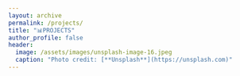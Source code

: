 ```yaml
---
layout: archive
permalink: /projects/
title: "📊PROJECTS"
author_profile: false
header:
  image: /assets/images/unsplash-image-16.jpeg
  caption: "Photo credit: [**Unsplash**](https://unsplash.com)"
---
```

<html>
	<head>
	<meta name="viewport" content="width=device-width, initial-scale=1">
		<style>

		body {
		  color: #768390;
		  background: #FFF;
		  font-family: "Effra", Helvetica, sans-serif;
		  padding: 0;
		  -webkit-font-smoothing: antialiased; }

		h1, h2, h3, h4, h5, h6 {
		  color: #3D4351;
		  margin-top: 0; }

		a {
		  color: #FF6B6B; }
		  a:hover {
		    color: #ff9a9a;
		    text-decoration: none; }

		.example-header {
		  background: #3D4351;
		  color: #FFF;
		  font-weight: 300;
		  padding: 3em 1em;
		  text-align: center; }
		  .example-header h1 {
		    color: #FFF;
		    font-weight: 300;
		    margin-bottom: 20px; }
		  .example-header p {
		    font-size: 12px;
		    text-transform: uppercase;
		    letter-spacing: 3px;
		    font-weight: 700; }

		.container-fluid .row {
		  padding: 0 0 4em 0; }
		  .container-fluid .row:nth-child(even) {
		    background: #F1F4F5; }

		.example-title {
		  text-align: center;
		  margin-bottom: 60px;
		  padding: 3em 0;
		  border-bottom: 1px solid #E4EAEC; }
		  .example-title p {
		    margin: 0 auto;
		    font-size: 16px;
		    max-width: 400px; }

		/*==================================
		    TIMELINE
		==================================*/
		/*-- GENERAL STYLES
		    ------------------------------*/
		.timeline {
		  line-height: 1.5em;
		  list-style: none;
		  margin: 0;
		  padding: 0;
		  width: 100%; }
		  .timeline h1, .timeline h2, .timeline h3, .timeline h4, .timeline h5, .timeline h6 {
		    line-height: inherit; }

		/*----- TIMELINE ITEM -----*/
		.timeline-item {
		  padding-left: 30px;
		  position: relative; }
		  .timeline-item:last-child {
		    padding-bottom: 0; }

		/*----- TIMELINE INFO -----*/
		.timeline-info {
		  font-size: 12px;
		  font-weight: 700;
		  letter-spacing: 3px;
		  margin: 0 0 .5em 0;
		  text-transform: uppercase;
		  white-space: nowrap; }

		/*----- TIMELINE MARKER -----*/
		.timeline-marker {
		  position: absolute;
		  top: 0;
		  bottom: 0;
		  left: 0;
		  width: 15px; }
		  .timeline-marker:before {
		    background: #FF6B6B;
		    border: 3px solid transparent;
		    border-radius: 100%;
		    content: "";
		    display: block;
		    height: 8px;
		    position: absolute;
		    top: 4px;
		    left: 0;
		    width: 8px;
		    transition: background 0.2s ease-in-out, border 0.2s ease-in-out; }
		  .timeline-marker:after {
		    content: "";
		    width: 3px;
		    background: #CCD5DB;
		    display: block;
		    position: absolute;
		    top: 24px;
		    bottom: 0;
		    left: 6px; }
		  .timeline-item:last-child .timeline-marker:after {
		    content: none; }

		.timeline-item:not(.period):hover .timeline-marker:before {
		  background: transparent;
		  border: 3px solid #FF6B6B; }

		/*----- TIMELINE CONTENT -----*/
		.timeline-content {
		  padding-bottom: 40px; }
		  .timeline-content p:last-child {
		    margin-bottom: 0; }

		/*----- TIMELINE PERIOD -----*/
		.period {
		  padding: 0; }
		  .period .timeline-info {
		    display: none; }
		  .period .timeline-marker:before {
		    background: transparent;
		    content: "";
		    width: 15px;
		    height: auto;
		    border: none;
		    border-radius: 0;
		    top: 0;
		    bottom: 30px;
		    position: absolute;
		    border-top: 3px solid #CCD5DB;
		    border-bottom: 3px solid #CCD5DB; }
		  .period .timeline-marker:after {
		    content: "";
		    height: 32px;
		    top: auto; }
		  .period .timeline-content {
		    padding: 40px 0 70px; }
		  .period .timeline-title {
		    margin: 0; }

		/*----------------------------------------------
		        MOD: TIMELINE SPLIT
		    ----------------------------------------------*/
		@media (min-width: 768px) {
		  .timeline-split .timeline, .timeline-centered .timeline {
		    display: table; }
		  .timeline-split .timeline-item, .timeline-centered .timeline-item {
		    display: table-row;
		    padding: 0; }
		  .timeline-split .timeline-info, .timeline-centered .timeline-info,
		  .timeline-split .timeline-marker,
		  .timeline-centered .timeline-marker,
		  .timeline-split .timeline-content,
		  .timeline-centered .timeline-content,
		  .timeline-split .period .timeline-info,
		  .timeline-centered .period .timeline-info {
		    display: table-cell;
		    vertical-align: top; }
		  
		  .timeline-split .timeline-marker,
		  .timeline-centered .timeline-marker {
		    position: relative; }
		  
		  .timeline-split .timeline-content,
		  .timeline-centered .timeline-content {
		    padding-left: 30px; }
		  .timeline-split .timeline-info, .timeline-centered .timeline-info {
		    padding-right: 30px; }
		  .timeline-split .period .timeline-title, .timeline-centered .period .timeline-title {
		    position: relative;
		    left: -45px; } }

		/*----------------------------------------------
		        MOD: TIMELINE CENTERED
		    ----------------------------------------------*/
		@media (min-width: 992px) {
		  .timeline-centered,
		  .timeline-centered .timeline-item,
		  .timeline-centered .timeline-info,
		  .timeline-centered .timeline-marker,
		  .timeline-centered .timeline-content {
		    display: block;
		    margin: 0;
		    padding: 0; }
		  .timeline-centered .timeline-item {
		    padding-bottom: 40px;
		    overflow: hidden; }
		  .timeline-centered .timeline-marker {
		    position: absolute;
		    left: 50%;
		    margin-left: -7.5px; }
		  .timeline-centered .timeline-info,
		  .timeline-centered .timeline-content {
		    width: 50%; }
		  .timeline-centered > .timeline-item:nth-child(odd) .timeline-info {
		    float: left;
		    text-align: right;
		    padding-right: 30px; }
		  .timeline-centered > .timeline-item:nth-child(odd) .timeline-content {
		    float: right;
		    text-align: left;
		    padding-left: 30px; }
		  .timeline-centered > .timeline-item:nth-child(even) .timeline-info {
		    float: right;
		    text-align: left;
		    padding-left: 30px; }
		  .timeline-centered > .timeline-item:nth-child(even) .timeline-content {
		    float: left;
		    text-align: right;
		    padding-right: 30px; }
		  .timeline-centered > .timeline-item.period .timeline-content {
		    float: none;
		    padding: 0;
		    width: 100%;
		    text-align: center; }
		  .timeline-centered .timeline-item.period {
		    padding: 50px 0 90px; }
		  .timeline-centered .period .timeline-marker:after {
		    height: 30px;
		    bottom: 0;
		    top: auto; }
		  .timeline-centered .period .timeline-title {
		    left: auto; } }

		/*----------------------------------------------
		        MOD: MARKER OUTLINE
		    ----------------------------------------------*/
		.marker-outline .timeline-marker:before {
		  background: transparent;
		  border-color: #FF6B6B; }

		.marker-outline .timeline-item:hover .timeline-marker:before {
		  background: #FF6B6B; }


		</style>
	</head>

<body>
<script src="https://use.typekit.net/bkt6ydm.js"></script>
<script>try{Typekit.load({ async: true });}catch(e){}</script>

<div class="col">
<div class="container-fluid">
    <div class="row example-basic">
    	<div class="row example-basic">
	        <div class="col-xs-10 col-xs-offset-1 col-sm-8 col-sm-offset-2">
	        	<h1> </h1>
	            <ul class="timeline">
	                <li class="timeline-item">
	                    <div class="timeline-info">
	                        <span>Jenuary 2019 ~ December 2019</span>
	                    </div>
	                    <div class="timeline-marker"></div>
	                    <div class="timeline-content">
	                        <h3 class="timeline-title"> Designing Interactive Contents on Smart Speaker<br>인터랙티브 콘텐츠 서비스 기획 및 제작</h3>
	                        <p>- Project with <b>Korea Creative Content Agency, KOCCA</b>
	                        <br>- My Role : service planning and development, user interaction data analysis and improvement
	                        <br>Developing a smart speaker service that curates classical music, named <a href="https://assistant.google.com/services/a/uid/00000086a4223123?hl=ko">Classic Mate(CM)</a>. Each day one pair of classical musics are provided with simple explanations based on user's response. </p>
	                    </div>
	                </li>
	                <li class="timeline-item">
	                    <div class="timeline-info">
	                        <span>September 2018 ~ December 2018</span>
	                    </div>
	                    <div class="timeline-marker"></div>
	                    <div class="timeline-content">
	                        <h3 class="timeline-title"> Next step for Conversational Agents <br>Bixby 커뮤니케이션 UX</h3>
	                        <p>- Project with <b>Samsung Electronics</b>
	                        <br>- My Role : latest technology and trend research, developing conversational agent prototypes</p>
	                    </div>
	                </li>
	                <li class="timeline-item">
	                    <div class="timeline-info">
	                        <span>May 2018 ~ September 2018</span>
	                    </div>
	                    <div class="timeline-marker"></div>
	                    <div class="timeline-content">
	                        <h3 class="timeline-title"> Culture Concierge & Preference Collection<br>AI 챗봇 서비스 디자인</h3>
	                        <p>- Project with <b>Korea Creative Content Agency, KOCCA</b>
	                        <br>- My Role : planning and conducting user research (desk research, semi-structured interviews, tool based survey)
	                    </div>
	                </li>
	                <li class="timeline-item">
	                    <div class="timeline-info">
	                        <span>March 2018 ~ May 2018</span>
	                    </div>
	                    <div class="timeline-marker"></div>
	                    <div class="timeline-content">
	                        <h3 class="timeline-title"> Designing Home Entertainment AI Service Concept <br>AI 서비스 컨셉 제안</h3>
	                        <p>- Project with <b>LG Electronics</b>
	                        <br>- My Role : user needs and trend research, operation of an ideation workshop, conceptualization and suggestion</p>
	                    </div>
	                </li>
	            </ul>
	        </div>
	        <div class="col-xs-10 col-xs-offset-1 col-sm-8 col-sm-offset-2">
	        	<h1>📒PUBLICATION</h1>
	            <ul class="timeline">
	                <li class="timeline-item">
	                    <div class="timeline-info">
	                        <span>August 2020</span>
	                    </div>
	                    <div class="timeline-marker"></div>
	                    <div class="timeline-content">
	                        <h3 class="timeline-title">A Study on Managing No-response situations in Content driven Voice User Interface <a href="https://s-space.snu.ac.kr/handle/10371/170327">[LINK]</a></h3>
	                        <p><b>Byunghi Ko</b></p>
	                        <p><i>Master's Degree Thesis, Seoul National University</i></p>
	                    </div>
	                </li>
	                <li class="timeline-item">
	                    <div class="timeline-info">
	                        <span>February 2020</span>
	                    </div>
	                    <div class="timeline-marker"></div>
	                    <div class="timeline-content">
	                        <h3 class="timeline-title">How do users react to interactive contents on smart speaker? <a href="https://www.dbpia.co.kr/Journal/articleDetail?nodeId=NODE10402797">[LINK]</a></h3>
	                        <p><b>Byunghi Ko</b>, Jeongbok Lee, Soomin Lee, Joongseek Lee</p>
	                        <p><i>In Proc. of the HCIK ’20: Human Computer Interaction Korea. 2020.</i></p>
	                    </div>
	                </li>
	            </ul>
	        </div>
        </div>
    </div>
 </div>
</div>

</body>
</html>